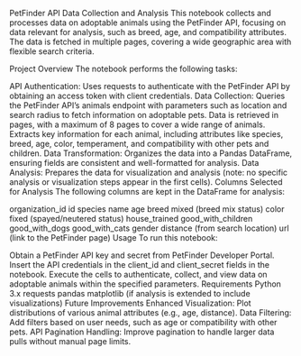 PetFinder API Data Collection and Analysis
This notebook collects and processes data on adoptable animals using the PetFinder API, focusing on data relevant for analysis, such as breed, age, and compatibility attributes. The data is fetched in multiple pages, covering a wide geographic area with flexible search criteria.

Project Overview
The notebook performs the following tasks:

API Authentication: Uses requests to authenticate with the PetFinder API by obtaining an access token with client credentials.
Data Collection:
Queries the PetFinder API’s animals endpoint with parameters such as location and search radius to fetch information on adoptable pets.
Data is retrieved in pages, with a maximum of 8 pages to cover a wide range of animals.
Extracts key information for each animal, including attributes like species, breed, age, color, temperament, and compatibility with other pets and children.
Data Transformation:
Organizes the data into a Pandas DataFrame, ensuring fields are consistent and well-formatted for analysis.
Data Analysis:
Prepares the data for visualization and analysis (note: no specific analysis or visualization steps appear in the first cells).
Columns Selected for Analysis
The following columns are kept in the DataFrame for analysis:

organization_id
id
species
name
age
breed
mixed (breed mix status)
color
fixed (spayed/neutered status)
house_trained
good_with_children
good_with_dogs
good_with_cats
gender
distance (from search location)
url (link to the PetFinder page)
Usage
To run this notebook:

Obtain a PetFinder API key and secret from PetFinder Developer Portal.
Insert the API credentials in the client_id and client_secret fields in the notebook.
Execute the cells to authenticate, collect, and view data on adoptable animals within the specified parameters.
Requirements
Python 3.x
requests
pandas
matplotlib (if analysis is extended to include visualizations)
Future Improvements
Enhanced Visualization: Plot distributions of various animal attributes (e.g., age, distance).
Data Filtering: Add filters based on user needs, such as age or compatibility with other pets.
API Pagination Handling: Improve pagination to handle larger data pulls without manual page limits.
